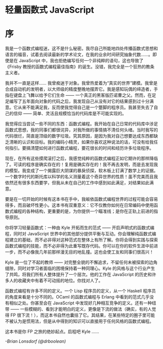 # 轻量函数式 JavaScript
# 序

我是一个函数式编程迷，这不是什么秘密。我尽自己所能地四处传播函数式思想和语言的福音，试着去阅读最新的学术论文，在我的业余时间研究抽象代数……。即使是在 JavaScript 中，我也拒绝编写任何一个非纯粹的语句，这也导致了《Frisby 教授的函数式编程最佳指南》的诞生。没错，我完全是一个狂热的教条主义者。

我并不一直是这样…… 我曾痴迷于对象。我曾热爱着为“真实的世界”建模。我曾是合成自动机的发明者，以大师级的精度整晚地摆弄它。我是感知玩偶的缔造者，手指在键盘上飞舞以给予它们生命 —— 一个真正的黑客版匹诺曹之父。然而，在足足编写了五年面向对象的代码之后，我发现自己从没有对它的结果感到过十分满意。它从来不能满足我，反而使我觉得自己是一个蹩脚的程序员。我甚至失去了自己的信仰 —— 简单、灵活且规模恰当的代码库是不可能实现的。

我觉得应当尝试一些不同的东西：函数式编程。我开始在自己日常的代码库中涉足函数式思想，我的同事们都很诧异，对我所做的事情搞不清任何头绪。当时我写的代码很烂，简直是顶级的数字垃圾。究其原因，是因为我对自己想要达成东西都缺乏清晰的认识和目标。我的编码小精灵，如果你喜欢这种说法的话，可没有给我任何指引。要搞清楚如何进行函数式编程，要花很长的时间和经历许多垃圾程序。

现在，在所有这些摸爬滚打之后，我感觉纯粹的函数式编程正如它期许的那样降临了。可读的程序是确实存在的！复用是确实存在的！我不再去发明，而是去发现我的模型。我变成了一个揭露巨大阴谋的暴戾侦探，软木板上钉满了数学上的证据。一个数字时代的斯托库以科学的名义测量着这个奇异世界的性质！虽不完美而且我依然还有很多东西要学，但我从未在自己的工作中感到如此满足，对结果如此满意。

要是在一切开始的时候有这本书在手中，我皈依函数式编程世界的过程可能会容易得多，而且破坏性更小。这本书有双重意义：它不仅教你如何在日常编码中使用函数式编程的各种结构，更重要的是，为你提供一个瞄准线；是你在正轨上前进的指导原则。

你将学习轻量函数式：一种由 Kyle 开拓而生的范式 —— 开启声明式的函数式编程，同时对 JavaScript 世界中的其他部分提供平衡与互动。你会理解纯函数式编程建立的基础，而不必非得对这种范式在整体上有所了解。你将会得到实践与探索函数式编程的技能，而不必非得为此重写既存代码。你可以在你的软件生涯中前进一步，而不必像我几年前那样漫无目的地乱撞。这也会使工友和同事们很高兴！

Kyle 是一位了不起的教师 —— 对完整全貌的不懈追求，不留任何未被探索的边角缝隙，同时对学习者面临的困境保持着一种同理心。Kyle 的风格与这个行业产生了共鸣，将我们所有人整体提升了一个层次。他的工作在 JavaScript 的历史和许多人的收藏夹中有着不可动摇的地位。你找对人了。

函数式编程有许多不同的定义。一个 Lisp 程序员的定义，从一个 Haskell 程序员的角度来看是十分不同的。OCaml 的函数式编程与 Erlang 中看到的范式几乎没有相似之处。你甚至会在 JavaScript 中发现好几种相互竞争的定义。还有一种纽带 —— 一些模糊的、看到才能明白的定义，更像是下流的做法（确实，有的人觉得 FP 很下流！），而这本书自然也囊括了它。其结果，在某些特定的圈子里可能不被认为是惯用法，但是从中得到的知识可以直接用于任何风格的函数式编程。

这本书是你 FP 之旅的绝妙起点。启程吧 Kyle ……

*-Brian Lonsdorf (@drboolean)*
